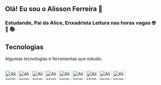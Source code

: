 ## Olá! Eu sou o Alisson Ferreira 👋
### Estudande, Pai da Alice, Enxadrista Leitura nas horas vagas :nerd_face: :girl: :books:

<div>
  <h2>Tecnologias</h2>
</div>

<p>Algumas tecnologias e ferramentas que estudo:</p>

<div style="display: inline_block"><br>
	<img aling="center" alt="Alisson-Html" height="30" width="40" src="https://cdn.jsdelivr.net/gh/devicons/devicon/icons/html5/html5-original.svg" /> 
  <img aling="center" alt="Alisson-Css" height="30" width="40" src="https://cdn.jsdelivr.net/gh/devicons/devicon/icons/css3/css3-original.svg" />
	<img aling="center" alt="Alisson-Js" height="30" width="40" src="https://cdn.jsdelivr.net/gh/devicons/devicon/icons/javascript/javascript-original.svg" />
  <img aling="center" alt="Alisson-VueJs" height="30" width="40" src="https://cdn.jsdelivr.net/gh/devicons/devicon/icons/vuejs/vuejs-original.svg" />
	<img aling="center" alt="Alisson-Java" height="30" width="40" src="https://cdn.jsdelivr.net/gh/devicons/devicon/icons/java/java-original.svg" />
  <img aling="center" alt="Alisson-Springboot" height="30" width="40" src="https://cdn.jsdelivr.net/gh/devicons/devicon/icons/spring/spring-original.svg" />
  <img aling="center" alt="Alisson-Docker" height="30" width="40" src="https://cdn.jsdelivr.net/gh/devicons/devicon/icons/docker/docker-original.svg" />
  <img aling="center" alt="Alisson-Postgresql" height="30" width="40" src="https://cdn.jsdelivr.net/gh/devicons/devicon/icons/postgresql/postgresql-original.svg" />
  <img aling="center" alt="Alisson-Github" height="30" width="40"  src="https://cdn.jsdelivr.net/gh/devicons/devicon/icons/git/git-original.svg" />
              
          
</div>





